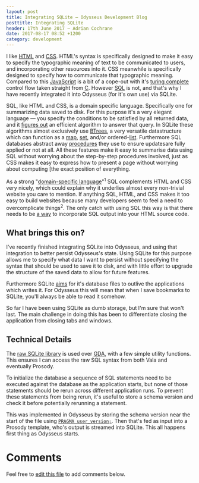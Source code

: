 ```yaml
---
layout: post
title: Integrating SQLite — Odysseus Development Blog
posttitle: Integrating SQLite
header: 17th June 2017 — Adrian Cochrane
date: 2017-08-17 08:52 +1200
category: development
---
```


I like [HTML](https://www.w3.org/html/) and [CSS](https://www.w3.org/Style/CSS/).
HTML's syntax is specifically designed to make it easy to specify the typographic
meaning of text to be communicated to users, and incorporating other resources into
it. CSS meanwhile is specifically designed to specify how to communicate that
typographic meaning. Compared to this
[JavaScript](https://developer.mozilla.org/en-US/docs/Web/JavaScript) is a bit of
a cope-out with it's [turing complete](http://wiki.c2.com/?TuringComplete) control
flow taken straight from [C](http://www.cprogramming.com/). However
[SQL](https://sqlite.org/lang.html) is not, and that's why I have recently integrated
it into Odysseus (for it's own use) via SQLite. 

SQL, like HTML and CSS, is a domain specific language. Specifically one for
summarizing data saved to disk. For this purpose it's a very elegant language —
you specify the conditions to be satisfied by all returned data, and it
[figures out](https://sqlite.org/queryplanner-ng.html) an efficient algorithm to
answer that query. In SQLite these algorithms almost exclusively use
[BTrees](https://xlinux.nist.gov/dads/HTML/btree.html), a very versatile
datastructure which can function as a [map](https://xlinux.nist.gov/dads/HTML/dictionary.html),
[set](https://xlinux.nist.gov/dads/HTML/set.html), and/or
ordered-[list](https://xlinux.nist.gov/dads/HTML/list.html). Furthermore SQL databases
abstract away [procedures](https://sqlite.org/atomiccommit.html) they use to ensure
updatesare fully applied or not at all. All these features make it easy to summarise
data using SQL without worrying about the step-by-step procedures involved, just as
CSS makes it easy to express how to present a page without worrying about computing
[the exact position of everything. 

As a strong "[domain-specific language](http://beautifulracket.com/introduction.html)"<sup title="Even if most people use it as dumb storage when it's actually smart.">1</sup> SQL complements HTML and CSS very nicely, which
could explain why it underlies almost every non-trivial website you care to mention. If
anything SQL, HTML, and CSS makes it too easy to build websites because many developers
seem to feel a need to overcomplicate things<sup title="This often leads to a subversion
of user expectations, and I've met some of these users.">2</sup>. The only catch with
using SQL this way is that there needs to be
[a way](https://alcinnz.github.io/Odysseus/architecture/2017/07/22/prosody.html) to incorporate
SQL output into your HTML source code. 

## What brings this on?

I've recently finished integrating SQLite into Odysseus, and using that integration to
better persist Odysseus's state. Using SQLite for this purpose allows me to specify
what data I want to persist without specifying the syntax that should be used to save it
to disk, and with little effort to upgrade the structure of the saved data to allow for
future features. 

Furthermore SQLite [aims](https://sqlite.org/aff_short.html) for it's database files to
outlive the applications which writes it. For Odysseus this will mean that when I save
bookmarks to SQLite, you'll always be able to read it somehow. 

So far I have been using SQLite as dumb storage, but I'm sure that won't last. The main
challenge in doing this has been to differentiate closing the application from closing
tabs and windows. 

## Technical Details

The [raw SQLite library](https://valadoc.org/sqlite3/Sqlite.html) is used over
[GDA](https://valadoc.org/libgda-5.0/Gda.html), with a few simple utility functions. This
ensures I can access the raw SQL syntax from both Vala and eventually Prosody.

To initialize the database a sequence of SQL statements need to be executed against the
database as the application starts, but none of those statements should be rerun across
different application runs. To prevent these statements from being rerun, it's useful to
store a schema version and check it before potentially rerunning a statement. 

This was implemented in Odysseus by storing the schema version near the start of the file
using [`PRAGMA user_version;`](https://sqlite.org/pragma.html#pragma_user_version). Then
that's fed as input into a Prosody template, who's output is streamed into SQLite. This all
happens first thing as Odysseus starts. 

# Comments

Feel free to [edit this file](https://github.com/alcinnz/Odysseus/edit/gh-pages/_posts/2017-08-16-integrating-sqlite.md) to add comments below. 
